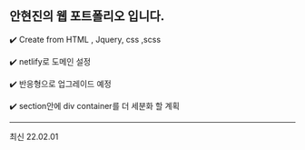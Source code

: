 <h2> 안현진의 웹 포트폴리오 입니다. </h2>

<p> ✔️ Create from HTML , Jquery, css ,scss </p>
<p> ✔️ netlify로 도메인 설정 </p>
<p> ✔️ 반응형으로 업그레이드 예정 </p>
<p> ✔️ section안에 div container를 더 세분화 할 계획 </p>



<hr/>
최신 22.02.01
